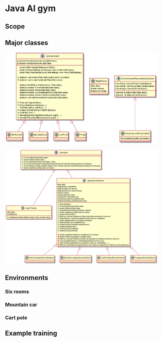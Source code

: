 # Java AI gym

## Scope

## Major classes 
![node](..\java_ai_gym\mdpics\classes_environment.png)

![node](..\java_ai_gym\mdpics\classes_agent.png)

## Environments
### Six rooms

### Mountain car

### Cart pole

## Example training




